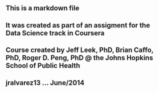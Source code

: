 ## This is a markdown file
## It was created as part of an assigment for the Data Science track in Coursera
## Course created by Jeff Leek, PhD, Brian Caffo, PhD, Roger D. Peng, PhD @ the Johns Hopkins School of Public Health
## jralvarez13 ... June/2014

